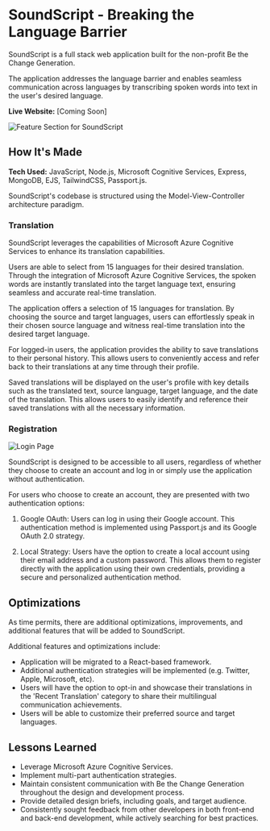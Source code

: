 # SoundScript - Breaking the Language Barrier

SoundScript is a full stack web application built for the non-profit Be the Change Generation. 

The application addresses the language barrier and enables seamless communication across languages by transcribing spoken words into text in the user's desired language.

**Live Website:** [Coming Soon]

![Feature Section for SoundScript](https://github.com/AlexCovone/SoundScript/assets/98838825/cec3079a-179a-4120-8188-f2851c349065)

## How It's Made

**Tech Used:** JavaScript, Node.js, Microsoft Cognitive Services, Express, MongoDB, EJS, TailwindCSS, Passport.js.

SoundScript's codebase is structured using the Model-View-Controller architecture paradigm. 

### **Translation** 

SoundScript leverages the capabilities of Microsoft Azure Cognitive Services to enhance its translation capabilities.

Users are able to select from 15 languages for their desired translation. Through the integration of Microsoft Azure Cognitive Services, the spoken words are instantly translated into the target language text, ensuring seamless and accurate real-time translation.

The application offers a selection of 15 languages for translation. By choosing the source and target languages, users can effortlessly speak in their chosen source language and witness real-time translation into the desired target language. 

For logged-in users, the application provides the ability to save translations to their personal history. This allows users to conveniently access and refer back to their translations at any time through their profile.

Saved translations will be displayed on the user's profile with key details such as the translated text, source language, target language, and the date of the translation. This allows users to easily identify and reference their saved translations with all the necessary information.

### **Registration**

![Login Page](https://github.com/AlexCovone/SoundScript/assets/98838825/927ddb3e-b8d5-4196-98e1-8ccfcd95d46d)

SoundScript is designed to be accessible to all users, regardless of whether they choose to create an account and log in or simply use the application without authentication.

For users who choose to create an account, they are presented with two authentication options:

1. Google OAuth: Users can log in using their Google account. This authentication method is implemented using Passport.js and its Google OAuth 2.0 strategy.

2. Local Strategy: Users have the option to create a local account using their email address and a custom password. This allows them to register directly with the application using their own credentials, providing a secure and personalized authentication method.

## Optimizations
As time permits, there are additional optimizations, improvements, and additional features that will be added to SoundScript. 

Additional features and optimizations include:

* Application will be migrated to a React-based framework.
* Additional authentication strategies will be implemented (e.g. Twitter, Apple, Microsoft, etc).
* Users will have the option to opt-in and showcase their translations in the 'Recent Translation' category to share their multilingual communication achievements.
* Users will be able to customize their preferred source and target languages.


## Lessons Learned
* Leverage Microsoft Azure Cognitive Services.
* Implement multi-part authentication strategies.
* Maintain consistent communication with Be the Change Generation throughout the design and development process.
* Provide detailed design briefs, including goals, and target audience.
* Consistently sought feedback from other developers in both front-end and back-end development, while actively searching for best practices.
